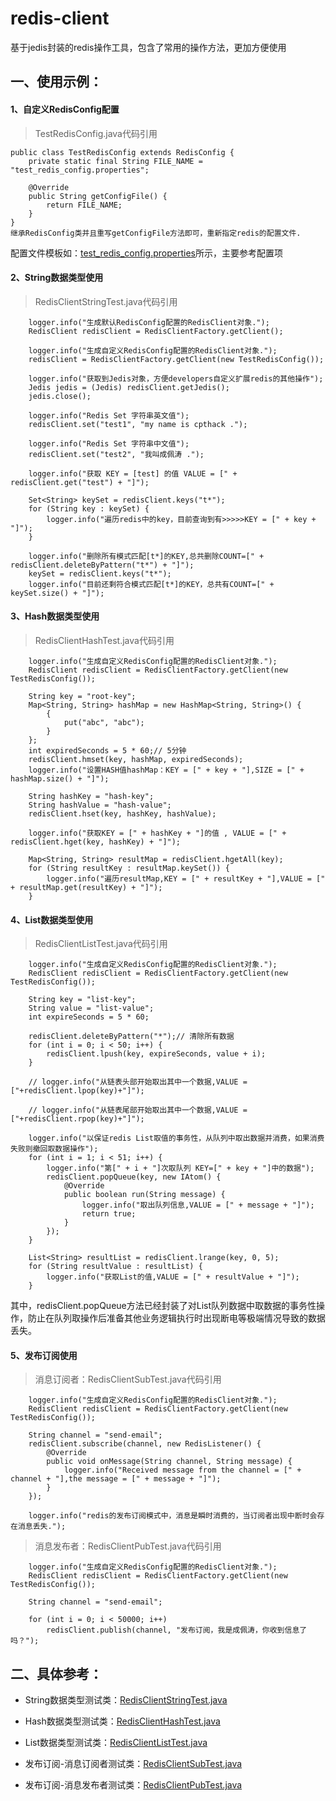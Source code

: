 # redis-client

基于jedis封装的redis操作工具，包含了常用的操作方法，更加方便使用

## 一、使用示例：

#### 1、自定义RedisConfig配置
> TestRedisConfig.java代码引用

	public class TestRedisConfig extends RedisConfig {
		private static final String FILE_NAME = "test_redis_config.properties";
	
		@Override
		public String getConfigFile() {
			return FILE_NAME;
		}
	}
	继承RedisConfig类并且重写getConfigFile方法即可，重新指定redis的配置文件.

配置文件模板如：[test_redis_config.properties](https://github.com/cpthack/redis-client/blob/master/src/test/resources/test_redis_config.properties)所示，主要参考配置项

#### 2、String数据类型使用
> RedisClientStringTest.java代码引用

		logger.info("生成默认RedisConfig配置的RedisClient对象.");
		RedisClient redisClient = RedisClientFactory.getClient();
		
		logger.info("生成自定义RedisConfig配置的RedisClient对象.");
		redisClient = RedisClientFactory.getClient(new TestRedisConfig());
		
		logger.info("获取到Jedis对象，方便developers自定义扩展redis的其他操作");
		Jedis jedis = (Jedis) redisClient.getJedis();
		jedis.close();
		
		logger.info("Redis Set 字符串英文值");
		redisClient.set("test1", "my name is cpthack .");
		
		logger.info("Redis Set 字符串中文值");
		redisClient.set("test2", "我叫成佩涛 .");
		
		logger.info("获取 KEY = [test] 的值 VALUE = [" + redisClient.get("test") + "]");
		
		Set<String> keySet = redisClient.keys("t*");
		for (String key : keySet) {
			logger.info("遍历redis中的key，目前查询到有>>>>>KEY = [" + key + "]");
		}
		
		logger.info("删除所有模式匹配[t*]的KEY,总共删除COUNT=[" + redisClient.deleteByPattern("t*") + "]");
		keySet = redisClient.keys("t*");
		logger.info("目前还剩符合模式匹配[t*]的KEY，总共有COUNT=[" + keySet.size() + "]");

#### 3、Hash数据类型使用
> RedisClientHashTest.java代码引用

		logger.info("生成自定义RedisConfig配置的RedisClient对象.");
		RedisClient redisClient = RedisClientFactory.getClient(new TestRedisConfig());
		
		String key = "root-key";
		Map<String, String> hashMap = new HashMap<String, String>() {
			{
				put("abc", "abc");
			}
		};
		int expiredSeconds = 5 * 60;// 5分钟
		redisClient.hmset(key, hashMap, expiredSeconds);
		logger.info("设置HASH值hashMap：KEY = [" + key + "],SIZE = [" + hashMap.size() + "]");
		
		String hashKey = "hash-key";
		String hashValue = "hash-value";
		redisClient.hset(key, hashKey, hashValue);
		
		logger.info("获取KEY = [" + hashKey + "]的值 , VALUE = [" + redisClient.hget(key, hashKey) + "]");
		
		Map<String, String> resultMap = redisClient.hgetAll(key);
		for (String resultKey : resultMap.keySet()) {
			logger.info("遍历resultMap,KEY = [" + resultKey + "],VALUE = [" + resultMap.get(resultKey) + "]");
		}

#### 4、List数据类型使用
> RedisClientListTest.java代码引用

		logger.info("生成自定义RedisConfig配置的RedisClient对象.");
		RedisClient redisClient = RedisClientFactory.getClient(new TestRedisConfig());
		
		String key = "list-key";
		String value = "list-value";
		int expireSeconds = 5 * 60;
		
		redisClient.deleteByPattern("*");// 清除所有数据
		for (int i = 0; i < 50; i++) {
			redisClient.lpush(key, expireSeconds, value + i);
		}
		
		// logger.info("从链表头部开始取出其中一个数据,VALUE = ["+redisClient.lpop(key)+"]");
		
		// logger.info("从链表尾部开始取出其中一个数据,VALUE = ["+redisClient.rpop(key)+"]");
		
		logger.info("以保证redis List取值的事务性，从队列中取出数据并消费，如果消费失败则撤回取数据操作");
		for (int i = 1; i < 51; i++) {
			logger.info("第[" + i + "]次取队列 KEY=[" + key + "]中的数据");
			redisClient.popQueue(key, new IAtom() {
				@Override
				public boolean run(String message) {
					logger.info("取出队列信息,VALUE = [" + message + "]");
					return true;
				}
			});
		}
		
		List<String> resultList = redisClient.lrange(key, 0, 5);
		for (String resultValue : resultList) {
			logger.info("获取List的值,VALUE = [" + resultValue + "]");
		}

其中，redisClient.popQueue方法已经封装了对List队列数据中取数据的事务性操作，防止在队列取操作后准备其他业务逻辑执行时出现断电等极端情况导致的数据丢失。

#### 5、发布订阅使用

> 消息订阅者：RedisClientSubTest.java代码引用

		logger.info("生成自定义RedisConfig配置的RedisClient对象.");
		RedisClient redisClient = RedisClientFactory.getClient(new TestRedisConfig());
		
		String channel = "send-email";
		redisClient.subscribe(channel, new RedisListener() {
			@Override
			public void onMessage(String channel, String message) {
				logger.info("Received message from the channel = [" + channel + "],the message = [" + message + "]");
			}
		});
		
		logger.info("redis的发布订阅模式中，消息是瞬时消费的，当订阅者出现中断时会存在消息丢失.");

> 消息发布者：RedisClientPubTest.java代码引用

		logger.info("生成自定义RedisConfig配置的RedisClient对象.");
		RedisClient redisClient = RedisClientFactory.getClient(new TestRedisConfig());
		
		String channel = "send-email";
		
		for (int i = 0; i < 50000; i++)
			redisClient.publish(channel, "发布订阅，我是成佩涛，你收到信息了吗？");


## 二、具体参考：

* String数据类型测试类：[RedisClientStringTest.java](https://github.com/cpthack/redis-client/blob/master/src/test/java/com/cpthack/commons/rdclient/RedisClientStringTest.java)

* Hash数据类型测试类：[RedisClientHashTest.java](https://github.com/cpthack/redis-client/blob/master/src/test/java/com/cpthack/commons/rdclient/RedisClientHashTest.java)

* List数据类型测试类：[RedisClientListTest.java](https://github.com/cpthack/redis-client/blob/master/src/test/java/com/cpthack/commons/rdclient/RedisClientListTest.java)

* 发布订阅-消息订阅者测试类：[RedisClientSubTest.java](https://github.com/cpthack/redis-client/blob/master/src/test/java/com/cpthack/commons/rdclient/RedisClientSubTest.java)

* 发布订阅-消息发布者测试类：[RedisClientPubTest.java](https://github.com/cpthack/redis-client/blob/master/src/test/java/com/cpthack/commons/rdclient/RedisClientPubTest.java)
